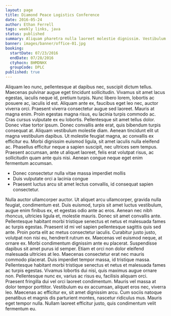```yaml
---
layout: page
title: Diamond Peace Logistics Conference
date: 2016-05-24
author: Ethan Ferrell
tags: weekly links, java
status: published
summary: Aliquam pharetra nulla laoreet molestie dignissim. Vestibulum nec quam ultrices.
banner: images/banner/office-01.jpg
booking:
  startDate: 07/23/2016
  endDate: 07/28/2016
  ctyhocn: BHMDNHX
  groupCode: DPLC
published: true
---
```

Aliquam leo nunc, pellentesque at dapibus nec, suscipit dictum tellus. Maecenas pulvinar augue eget tincidunt sollicitudin. Vivamus sit amet lacus egestas, iaculis neque id, pretium turpis. Nunc libero lorem, lobortis ac posuere ac, iaculis id est. Aliquam ante ex, faucibus eget leo nec, auctor viverra orci. Praesent viverra consectetur augue sed laoreet. Mauris at magna enim. Proin egestas magna risus, eu lacinia turpis commodo ac. Cras cursus vulputate ex eu lobortis. Pellentesque sit amet tellus dolor.
Donec vitae tortor ipsum. Donec convallis ante erat, quis bibendum turpis consequat at. Aliquam vestibulum molestie diam. Aenean tincidunt elit ut magna vestibulum dapibus. Ut molestie feugiat magna, ac convallis ex efficitur eu. Morbi dignissim euismod ligula, sit amet iaculis nulla eleifend ac. Phasellus efficitur neque a sapien suscipit, nec ultrices sem tempus. Praesent accumsan, ante ut aliquet laoreet, felis erat volutpat risus, ac sollicitudin quam ante quis nisi. Aenean congue neque eget enim fermentum accumsan.

* Donec consectetur nulla vitae massa imperdiet mollis
* Duis vulputate orci a lacinia congue
* Praesent luctus arcu sit amet lectus convallis, id consequat sapien consectetur.

Nulla auctor ullamcorper auctor. Ut aliquet arcu ullamcorper, gravida nulla feugiat, condimentum est. Duis euismod, turpis sit amet luctus vestibulum, augue enim finibus ex, et egestas odio ante ac eros. Aenean nec nibh rhoncus, ultricies ligula et, molestie mauris. Donec sit amet convallis ante. Pellentesque habitant morbi tristique senectus et netus et malesuada fames ac turpis egestas. Praesent id mi vel sapien pellentesque sagittis quis sed ante. Proin porta elit ac metus consectetur iaculis. Curabitur justo justo, volutpat non nisi eu, hendrerit rutrum ex. Maecenas vel euismod neque, at ornare ex. Morbi condimentum dignissim ante eu placerat. Suspendisse dapibus sit amet purus id semper. Etiam et orci non dolor eleifend malesuada ultricies at leo. Maecenas consectetur erat nec mauris commodo placerat. Duis imperdiet tempor massa, id tristique massa. Pellentesque habitant morbi tristique senectus et netus et malesuada fames ac turpis egestas.
Vivamus lobortis dui nisi, quis maximus augue ornare non. Pellentesque nunc ex, varius ac risus eu, facilisis aliquam orci. Praesent fringilla dui vel orci laoreet condimentum. Mauris vel massa at dolor tempor porttitor. Vestibulum eu ex accumsan, aliquet eros nec, viverra leo. Maecenas ac efficitur ex, sit amet dignissim arcu. Cum sociis natoque penatibus et magnis dis parturient montes, nascetur ridiculus mus. Mauris eget tempor nulla. Nullam laoreet efficitur justo, quis condimentum velit fermentum eu.
